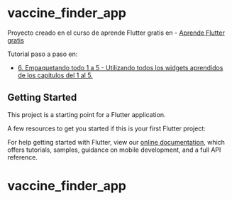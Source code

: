 # vaccine_finder_app

Proyecto creado en el curso de aprende Flutter gratis en - [Aprende Flutter gratis](https://capitanapps.com/curso-flutter-temario)

Tutorial paso a paso en:
- [6. Empaquetando todo 1 a 5 - Utilizando todos los widgets aprendidos de los capitulos del 1 al 5.](https://capitanapps.com/curso-flutter-temario)

## Getting Started

This project is a starting point for a Flutter application.

A few resources to get you started if this is your first Flutter project:

For help getting started with Flutter, view our
[online documentation](https://flutter.dev/docs), which offers tutorials,
samples, guidance on mobile development, and a full API reference.
# vaccine_finder_app
